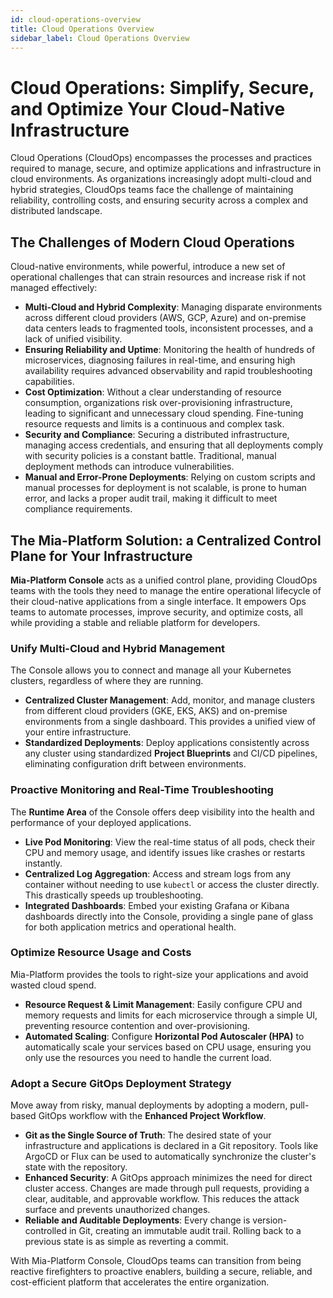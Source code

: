 ```yaml
---
id: cloud-operations-overview
title: Cloud Operations Overview
sidebar_label: Cloud Operations Overview
---
```


# Cloud Operations: Simplify, Secure, and Optimize Your Cloud-Native Infrastructure

Cloud Operations (CloudOps) encompasses the processes and practices required to manage, secure, and optimize applications and infrastructure in cloud environments. As organizations increasingly adopt multi-cloud and hybrid strategies, CloudOps teams face the challenge of maintaining reliability, controlling costs, and ensuring security across a complex and distributed landscape.

## The Challenges of Modern Cloud Operations

Cloud-native environments, while powerful, introduce a new set of operational challenges that can strain resources and increase risk if not managed effectively:

* **Multi-Cloud and Hybrid Complexity**: Managing disparate environments across different cloud providers (AWS, GCP, Azure) and on-premise data centers leads to fragmented tools, inconsistent processes, and a lack of unified visibility.
* **Ensuring Reliability and Uptime**: Monitoring the health of hundreds of microservices, diagnosing failures in real-time, and ensuring high availability requires advanced observability and rapid troubleshooting capabilities.
* **Cost Optimization**: Without a clear understanding of resource consumption, organizations risk over-provisioning infrastructure, leading to significant and unnecessary cloud spending. Fine-tuning resource requests and limits is a continuous and complex task.
* **Security and Compliance**: Securing a distributed infrastructure, managing access credentials, and ensuring that all deployments comply with security policies is a constant battle. Traditional, manual deployment methods can introduce vulnerabilities.
* **Manual and Error-Prone Deployments**: Relying on custom scripts and manual processes for deployment is not scalable, is prone to human error, and lacks a proper audit trail, making it difficult to meet compliance requirements.

## The Mia-Platform Solution: a Centralized Control Plane for Your Infrastructure

**Mia-Platform Console** acts as a unified control plane, providing CloudOps teams with the tools they need to manage the entire operational lifecycle of their cloud-native applications from a single interface. It empowers Ops teams to automate processes, improve security, and optimize costs, all while providing a stable and reliable platform for developers.

### Unify Multi-Cloud and Hybrid Management

The Console allows you to connect and manage all your Kubernetes clusters, regardless of where they are running.
* **Centralized Cluster Management**: Add, monitor, and manage clusters from different cloud providers (GKE, EKS, AKS) and on-premise environments from a single dashboard. This provides a unified view of your entire infrastructure.
* **Standardized Deployments**: Deploy applications consistently across any cluster using standardized **Project Blueprints** and CI/CD pipelines, eliminating configuration drift between environments.

### Proactive Monitoring and Real-Time Troubleshooting

The **Runtime Area** of the Console offers deep visibility into the health and performance of your deployed applications.
* **Live Pod Monitoring**: View the real-time status of all pods, check their CPU and memory usage, and identify issues like crashes or restarts instantly.
* **Centralized Log Aggregation**: Access and stream logs from any container without needing to use `kubectl` or access the cluster directly. This drastically speeds up troubleshooting.
* **Integrated Dashboards**: Embed your existing Grafana or Kibana dashboards directly into the Console, providing a single pane of glass for both application metrics and operational health.

### Optimize Resource Usage and Costs

Mia-Platform provides the tools to right-size your applications and avoid wasted cloud spend.
* **Resource Request & Limit Management**: Easily configure CPU and memory requests and limits for each microservice through a simple UI, preventing resource contention and over-provisioning.
* **Automated Scaling**: Configure **Horizontal Pod Autoscaler (HPA)** to automatically scale your services based on CPU usage, ensuring you only use the resources you need to handle the current load.

### Adopt a Secure GitOps Deployment Strategy

Move away from risky, manual deployments by adopting a modern, pull-based GitOps workflow with the **Enhanced Project Workflow**.
* **Git as the Single Source of Truth**: The desired state of your infrastructure and applications is declared in a Git repository. Tools like ArgoCD or Flux can be used to automatically synchronize the cluster's state with the repository.
* **Enhanced Security**: A GitOps approach minimizes the need for direct cluster access. Changes are made through pull requests, providing a clear, auditable, and approvable workflow. This reduces the attack surface and prevents unauthorized changes.
* **Reliable and Auditable Deployments**: Every change is version-controlled in Git, creating an immutable audit trail. Rolling back to a previous state is as simple as reverting a commit.

With Mia-Platform Console, CloudOps teams can transition from being reactive firefighters to proactive enablers, building a secure, reliable, and cost-efficient platform that accelerates the entire organization.
